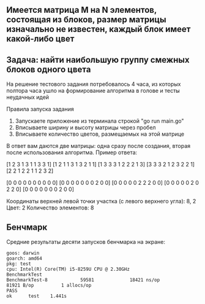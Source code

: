 ## Имеется матрица M на N элементов, состоящая из блоков, размер матрицы изначально не известен, каждый блок имеет какой-либо цвет
## Задача: найти наибольшую группу смежных блоков одного цвета

На решение тестового задания потребовалось 4 часа, из которых полтора часа ушло на формирование алгоритма в голове и тесты неудачных идей

Правила запуска задания
1. Запускаете приложение из терминала строкой "go run main.go"
2. Вписываете ширину и высоту матрицы через пробел
3. Вписываете количество цветов, размещаемых на этой матрице

В ответ вам даются две матрицы: одна сразу после создания, вторая после использования алгоритма. 
Пример ответа:

[1 2 3 1 3 1 1 3 3 1]
[1 2 1 1 3 1 3 2 1 1]
[1 3 3 3 1 2 2 2 1 3]
[3 3 3 2 1 2 3 2 2 1]
[2 2 1 2 2 1 1 2 3 2]

[0 0 0 0 0 0 0 0 0 0]
[0 0 0 0 0 0 0 2 0 0]
[0 0 0 0 0 2 2 2 0 0]
[0 0 0 0 0 2 0 2 2 0]
[0 0 0 0 0 0 0 2 0 0]

Координаты верхней левой точки участка (с левого верхнего угла): 8, 2
Цвет: 2
Количество элементов: 8

## Бенчмарк
Средние результаты десяти запусков бенчмарка на экране:

```
goos: darwin
goarch: amd64
pkg: test
cpu: Intel(R) Core(TM) i5-8259U CPU @ 2.30GHz
BenchmarkTest
BenchmarkTest-8            59581             18421 ns/op           81921 B/op          1 allocs/op
PASS
ok      test    1.441s
```
